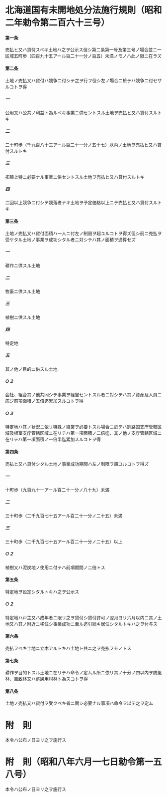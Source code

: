 # 北海道国有未開地処分法施行規則（昭和二年勅令第二百六十三号）
#### 第一条
売払ヒ又ハ貸付スベキ土地ハ之ヲ公示ス但シ第二条第一号及第三号ノ場合並ニ一区域五町歩（四百九十五アール百二十一分ノ百五）未満ノモノハ此ノ限ニ在ラズ
#### 第二条
土地ノ売払又ハ貸付ハ競争ニ付シテ之ヲ行フ但シ左ノ場合ニ於テハ競争ニ付セザルコトヲ得
##### 一
公用又ハ公共ノ利益ト為ルベキ事業ニ供セントスル土地ヲ売払ヒ又ハ貸付スルトキ
##### 二
二十町歩（千九百八十三アール百二十一分ノ五十七）以内ノ土地ヲ売払ヒ又ハ貸付スルトキ
##### 三
拓殖上特ニ必要ナル事業ニ供セントスル土地ヲ売払ヒ又ハ貸付スルトキ
##### 四
二回以上競争ニ付シテ競落者ナキ土地ヲ予定価格以上ニテ売払ヒ又ハ貸付スルトキ
#### 第三条
土地ノ売払又ハ貸付面積ハ一人ニ付左ノ制限ヲ超ユルコトヲ得ズ但シ前ニ売払ヲ受ケタル土地ノ事業ヲ成功シタル者ニ対シテハ其ノ面積ヲ通算セズ
##### 一
耕作ニ供スル土地
##### 二
牧畜ニ供スル土地
##### 三
植樹ニ供スル土地
##### 四
特定地
##### 五
其ノ他ノ目的ニ供スル土地
##### ○２
会社、組合其ノ他共同シテ事業ヲ経営セントスル者ニ対シテハ其ノ資産及人員ニ応ジ前項面積ノ五倍迄累加スルコトヲ得
##### ○３
特定地ハ其ノ状況ニ依リ特殊ノ経営ヲ必要トスル場合ニ於テハ釧路国支庁管轄区域及根室支庁管轄区域ニ在リテハ第一項面積ノ二倍迄、其ノ他ノ支庁管轄区域ニ在リテハ第一項面積ノ一倍半迄累加スルコトヲ得
#### 第四条
売払ヒ又ハ貸付シタル土地ノ事業成功期間ハ左ノ制限ヲ超ユルコトヲ得ズ
##### 一
十町歩（九百九十一アール百二十一分ノ八十九）未満
##### 二
三十町歩（二千九百七十五アール百二十一分ノ二十五）未満
##### 三
三十町歩（二千九百七十五アール百二十一分ノ二十五）以上
##### ○２
植樹又ハ泥炭地ノ使用ニ付テハ前項期間ノ二倍トス
#### 第五条
特定地ヲ設定シタルトキハ之ヲ公示ス
##### ○２
特定地ハ戸主又ハ成年者ニ限リ之ヲ貸付シ貸付許可ノ翌月ヨリ六月以内ニ其ノ土地又ハ其ノ附近ニ移住シ事業成功ニ至ル迄引続キ居住シタルトキハ之ヲ付与ス
#### 第六条
売払フベキ土地ニ立木アルトキハ土地ト共ニ之ヲ売払フモノトス
#### 第七条
耕作ヲ目的トスル土地ニ在リテハ命令ノ定ムル所ニ依リ其ノ十分ノ四以内ヲ防風林、風致林又ハ薪炭用材林ト為スコトヲ得
#### 第八条
土地ノ売払又ハ貸付ヲ受クベキ者ニ関シ必要ナル事項ハ命令ヲ以テ之ヲ定ム
# 附　則
本令ハ公布ノ日ヨリ之ヲ施行ス
# 附　則（昭和八年六月一七日勅令第一五八号）
本令ハ公布ノ日ヨリ之ヲ施行ス
